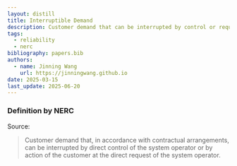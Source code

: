 ```yaml
---
layout: distill
title: Interruptible Demand
description: Customer demand that can be interrupted by control or request of the system operator.
tags:
  - reliability
  - nerc
bibliography: papers.bib
authors:
  - name: Jinning Wang
    url: https://jinningwang.github.io
date: 2025-03-15
last_update: 2025-06-20
---
```


### Definition by NERC

Source: <d-cite key="nerc2024glossary"></d-cite>

> Customer demand that, in accordance with contractual arrangements, can be interrupted by direct control of the system operator or by action of the customer at the direct request of the system operator.
